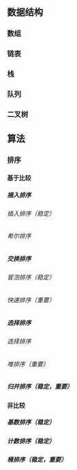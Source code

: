 ## 数据结构

### 数组

### 链表

### 栈

### 队列

### 二叉树

## 算法

### 排序

#### 基于比较

##### 插入排序

###### 插入排序（稳定）

###### 希尔排序

##### 交换排序

###### 冒泡排序（稳定）

###### 快速排序（重要）

##### 选择排序

###### 选择排序

###### 堆排序（重要）

##### 归并排序（稳定，重要）

#### 非比较

##### 基数排序（稳定）

##### 计数排序（稳定）

##### 桶排序（稳定，重要）

